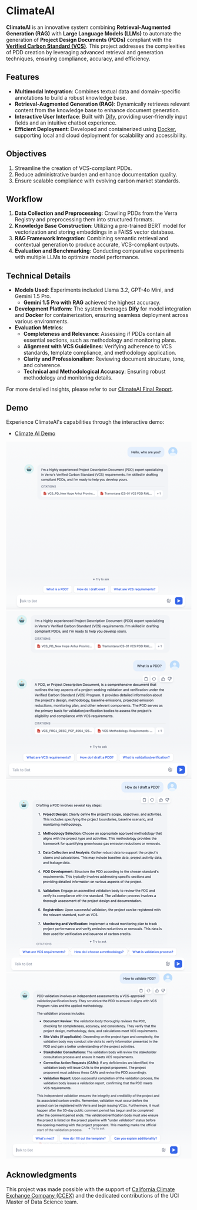 # ClimateAI

**ClimateAI** is an innovative system combining **Retrieval-Augmented Generation (RAG)** with **Large Language Models (LLMs)** to automate the generation of **Project Design Documents (PDDs)** compliant with the [**Verified Carbon Standard (VCS)**](https://verra.org/programs/verified-carbon-standard/?gad_source=1&gclid=Cj0KCQiAsOq6BhDuARIsAGQ4-zhFlFidhTx3jyUC2SANGHaeWUUzToOV1gY9B0Z-riUicyX5KVQSRoQaApnpEALw_wcB). This project addresses the complexities of PDD creation by leveraging advanced retrieval and generation techniques, ensuring compliance, accuracy, and efficiency.

## Features

- **Multimodal Integration**: Combines textual data and domain-specific annotations to build a robust knowledge base.
- **Retrieval-Augmented Generation (RAG)**: Dynamically retrieves relevant content from the knowledge base to enhance document generation.
- **Interactive User Interface**: Built with [Dify](https://dify.ai), providing user-friendly input fields and an intuitive chatbot experience.
- **Efficient Deployment**: Developed and containerized using [Docker](https://www.docker.com), supporting local and cloud deployment for scalability and accessibility.

## Objectives

1. Streamline the creation of VCS-compliant PDDs.
2. Reduce administrative burden and enhance documentation quality.
3. Ensure scalable compliance with evolving carbon market standards.

## Workflow

1. **Data Collection and Preprocessing**: Crawling PDDs from the Verra Registry and preprocessing them into structured formats.
2. **Knowledge Base Construction**: Utilizing a pre-trained BERT model for vectorization and storing embeddings in a FAISS vector database.
3. **RAG Framework Integration**: Combining semantic retrieval and contextual generation to produce accurate, VCS-compliant outputs.
4. **Evaluation and Benchmarking**: Conducting comparative experiments with multiple LLMs to optimize model performance.

## Technical Details

- **Models Used**: Experiments included Llama 3.2, GPT-4o Mini, and Gemini 1.5 Pro. 
  - **Gemini 1.5 Pro with RAG** achieved the highest accuracy.
- **Development Platform**: The system leverages **Dify** for model integration and **Docker** for containerization, ensuring seamless deployment across various environments.
- **Evaluation Metrics**:
  - **Completeness and Relevance**: Assessing if PDDs contain all essential sections, such as methodology and monitoring plans.
  - **Alignment with VCS Guidelines**: Verifying adherence to VCS standards, template compliance, and methodology application.
  - **Clarity and Professionalism**: Reviewing document structure, tone, and coherence.
  - **Technical and Methodological Accuracy**: Ensuring robust methodology and monitoring details.

For more detailed insights, please refer to our [ClimateAI Final Report](./Team3-ClimateAI-Final_Report.pdf).

## Demo

Experience ClimateAI's capabilities through the interactive demo:

- [Climate AI Demo](https://udify.app/chat/97DNoMzdrbiYHzkN)

![Cliamte AI Demo](./images/demo1.jpg)
![Cliamte AI Demo](./images/demo2.jpg)
![Cliamte AI Demo](./images/demo3.jpg)
![Cliamte AI Demo](./images/demo4.jpg)

## Acknowledgments

This project was made possible with the support of [California Climate Exchange Company (CCEX)](https://ccex.co) and the dedicated contributions of the UCI Master of Data Science team.


